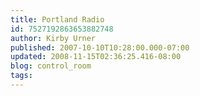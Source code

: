 ```yaml
---
title: Portland Radio
id: 7527192863653882748
author: Kirby Urner
published: 2007-10-10T10:28:00.000-07:00
updated: 2008-11-15T02:36:25.416-08:00
blog: control_room
tags: 
---
```


[](https://blogger.googleusercontent.com/img/b/R29vZ2xl/AVvXsEhCrP6lXoB0bks307Kp_vVKRUQfU8F0m_8XVaw2RCv3fJbJmdGZZC47iK9r8mKOWpPUr3YZNTHwkaY1mvlQaxkKAl7IqO_jkX_IxarkXa7qz5f5cXWHF-J2hisol0lqa-6RsxIr/s1600-h/IMG_5450.jpg)[](https://blogger.googleusercontent.com/img/b/R29vZ2xl/AVvXsEiqxuopAVgq_WV-7zg7rW3ldBnJ5qYcBjU-7OMKpfjpAe2ikpg20Sd6_zw-QyjvLJv6j7dQJo6-_ovLQX0e8BA8by0g2h-1FWJcTTh_M3AfqXyK0Q6I-Vk22eEyuTZhUcVzwDxU/s1600-h/IMG_5448.jpg)